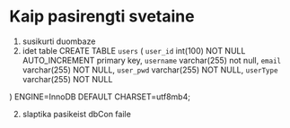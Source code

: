 
# Kaip pasirengti svetaine
1. susikurti duombaze 
2. idet table
 CREATE TABLE `users` (
  `user_id` int(100) NOT NULL AUTO_INCREMENT primary key,
  `username` varchar(255) not null,
  `email` varchar(255) NOT NULL,
  `user_pwd` varchar(255) NOT NULL,
   `userType` varchar(255) NOT NULL
    
) ENGINE=InnoDB DEFAULT CHARSET=utf8mb4;

2. slaptika pasikeist dbCon faile
